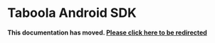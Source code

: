# Taboola Android SDK

**This documentation has moved. [Please click here to be redirected](https://sdk.taboola.com/?ref=old_github)**
